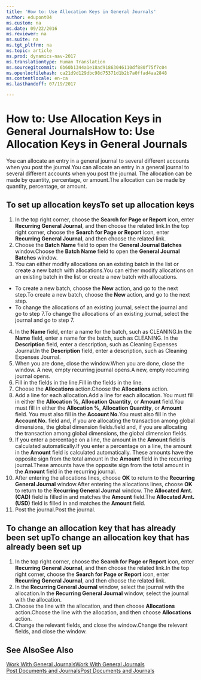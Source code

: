 ```yaml
---
title: 'How to: Use Allocation Keys in General Journals'
author: edupont04
ms.custom: na
ms.date: 09/22/2016
ms.reviewer: na
ms.suite: na
ms.tgt_pltfrm: na
ms.topic: article
ms.prod: dynamics-nav-2017
ms.translationtype: Human Translation
ms.sourcegitcommit: 6b60b1344a1e18ad91863046110df880f75f7c04
ms.openlocfilehash: ca21d9d129dbc98d75371d1b2b7a0ffad4aa2848
ms.contentlocale: en-ca
ms.lasthandoff: 07/19/2017

---
```


#  <a name="how-to-use-allocation-keys-in-general-journals"></a><span data-ttu-id="2a38c-102">How to: Use Allocation Keys in General Journals</span><span class="sxs-lookup"><span data-stu-id="2a38c-102">How to: Use Allocation Keys in General Journals</span></span>
<span data-ttu-id="2a38c-103">You can allocate an entry in a general journal to several different accounts when you post the journal.</span><span class="sxs-lookup"><span data-stu-id="2a38c-103">You can allocate an entry in a general journal to several different accounts when you post the journal.</span></span> <span data-ttu-id="2a38c-104">The allocation can be made by quantity, percentage, or amount.</span><span class="sxs-lookup"><span data-stu-id="2a38c-104">The allocation can be made by quantity, percentage, or amount.</span></span>

## <a name="to-set-up-allocation-keys"></a><span data-ttu-id="2a38c-105">To set up allocation keys</span><span class="sxs-lookup"><span data-stu-id="2a38c-105">To set up allocation keys</span></span> 
1. <span data-ttu-id="2a38c-106">In the top right corner, choose the **Search for Page or Report** icon, enter **Recurring General Journal**, and then choose the related link.</span><span class="sxs-lookup"><span data-stu-id="2a38c-106">In the top right corner, choose the **Search for Page or Report** icon, enter **Recurring General Journal**, and then choose the related link.</span></span>
2. <span data-ttu-id="2a38c-107">Choose the **Batch Name** field to open the **General Journal Batches** window.</span><span class="sxs-lookup"><span data-stu-id="2a38c-107">Choose the **Batch Name** field to open the **General Journal Batches** window.</span></span>
3. <span data-ttu-id="2a38c-108">You can either modify allocations on an existing batch in the list or create a new batch with allocations.</span><span class="sxs-lookup"><span data-stu-id="2a38c-108">You can either modify allocations on an existing batch in the list or create a new batch with allocations.</span></span>
  * <span data-ttu-id="2a38c-109">To create a new batch, choose the **New** action, and go to the next step.</span><span class="sxs-lookup"><span data-stu-id="2a38c-109">To create a new batch, choose the **New** action, and go to the next step.</span></span>
  * <span data-ttu-id="2a38c-110">To change the allocations of an existing journal, select the journal and go to step 7.</span><span class="sxs-lookup"><span data-stu-id="2a38c-110">To change the allocations of an existing journal, select the journal and go to step 7.</span></span>    
4. <span data-ttu-id="2a38c-111">In the **Name** field, enter a name for the batch, such as CLEANING.</span><span class="sxs-lookup"><span data-stu-id="2a38c-111">In the **Name** field, enter a name for the batch, such as CLEANING.</span></span> <span data-ttu-id="2a38c-112">In the **Description** field, enter a description, such as Cleaning Expenses Journal.</span><span class="sxs-lookup"><span data-stu-id="2a38c-112">In the **Description** field, enter a description, such as Cleaning Expenses Journal.</span></span>
5. <span data-ttu-id="2a38c-113">When you are done, close the window.</span><span class="sxs-lookup"><span data-stu-id="2a38c-113">When you are done, close the window.</span></span> <span data-ttu-id="2a38c-114">A new, empty recurring journal opens.</span><span class="sxs-lookup"><span data-stu-id="2a38c-114">A new, empty recurring journal opens.</span></span> 
6. <span data-ttu-id="2a38c-115">Fill in the fields in the line.</span><span class="sxs-lookup"><span data-stu-id="2a38c-115">Fill in the fields in the line.</span></span>
7. <span data-ttu-id="2a38c-116">Choose the **Allocations** action.</span><span class="sxs-lookup"><span data-stu-id="2a38c-116">Choose the **Allocations** action.</span></span> 
8. <span data-ttu-id="2a38c-117">Add a line for each allocation.</span><span class="sxs-lookup"><span data-stu-id="2a38c-117">Add a line for each allocation.</span></span> <span data-ttu-id="2a38c-118">You must fill in either the **Allocation %**, **Allocation Quantity**, or **Amount** field.</span><span class="sxs-lookup"><span data-stu-id="2a38c-118">You must fill in either the **Allocation %**, **Allocation Quantity**, or **Amount** field.</span></span> <span data-ttu-id="2a38c-119">You must also fill in the **Account No.**</span><span class="sxs-lookup"><span data-stu-id="2a38c-119">You must also fill in the **Account No.**</span></span> <span data-ttu-id="2a38c-120">field and, if you are allocating the transaction among global dimensions, the global dimension fields.</span><span class="sxs-lookup"><span data-stu-id="2a38c-120">field and, if you are allocating the transaction among global dimensions, the global dimension fields.</span></span>
9. <span data-ttu-id="2a38c-121">If you enter a percentage on a line, the amount in the **Amount** field is calculated automatically.</span><span class="sxs-lookup"><span data-stu-id="2a38c-121">If you enter a percentage on a line, the amount in the **Amount** field is calculated automatically.</span></span> <span data-ttu-id="2a38c-122">These amounts have the opposite sign from the total amount in the **Amount** field in the recurring journal.</span><span class="sxs-lookup"><span data-stu-id="2a38c-122">These amounts have the opposite sign from the total amount in the **Amount** field in the recurring journal.</span></span>
10. <span data-ttu-id="2a38c-123">After entering the allocations lines, choose **OK** to return to the **Recurring General Journal** window.</span><span class="sxs-lookup"><span data-stu-id="2a38c-123">After entering the allocations lines, choose **OK** to return to the **Recurring General Journal** window.</span></span> <span data-ttu-id="2a38c-124">The **Allocated Amt. (CAD)** field is filled in and matches the **Amount** field.</span><span class="sxs-lookup"><span data-stu-id="2a38c-124">The **Allocated Amt. (USD)** field is filled in and matches the **Amount** field.</span></span>
11. <span data-ttu-id="2a38c-125">Post the journal.</span><span class="sxs-lookup"><span data-stu-id="2a38c-125">Post the journal.</span></span>

## <a name="to-change-an-allocation-key-that-has-already-been-set-up"></a><span data-ttu-id="2a38c-126">To change an allocation key that has already been set up</span><span class="sxs-lookup"><span data-stu-id="2a38c-126">To change an allocation key that has already been set up</span></span>
1. <span data-ttu-id="2a38c-127">In the top right corner, choose the **Search for Page or Report** icon, enter **Recurring General Journal**, and then choose the related link.</span><span class="sxs-lookup"><span data-stu-id="2a38c-127">In the top right corner, choose the **Search for Page or Report** icon, enter **Recurring General Journal**, and then choose the related link.</span></span>
2. <span data-ttu-id="2a38c-128">In the **Recurring General Journal** window, select the journal with the allocation.</span><span class="sxs-lookup"><span data-stu-id="2a38c-128">In the **Recurring General Journal** window, select the journal with the allocation.</span></span>
3. <span data-ttu-id="2a38c-129">Choose the line with the allocation, and then choose **Allocations** action.</span><span class="sxs-lookup"><span data-stu-id="2a38c-129">Choose the line with the allocation, and then choose **Allocations** action.</span></span>
4. <span data-ttu-id="2a38c-130">Change the relevant fields, and close the window.</span><span class="sxs-lookup"><span data-stu-id="2a38c-130">Change the relevant fields, and close the window.</span></span>

## <a name="see-also"></a><span data-ttu-id="2a38c-131">See Also</span><span class="sxs-lookup"><span data-stu-id="2a38c-131">See Also</span></span>
[<span data-ttu-id="2a38c-132">Work With General Journals</span><span class="sxs-lookup"><span data-stu-id="2a38c-132">Work With General Journals</span></span>](ui-work-general-journals.md)  
[<span data-ttu-id="2a38c-133">Post Documents and Journals</span><span class="sxs-lookup"><span data-stu-id="2a38c-133">Post Documents and Journals</span></span>](ui-post-documents-journals.md)




